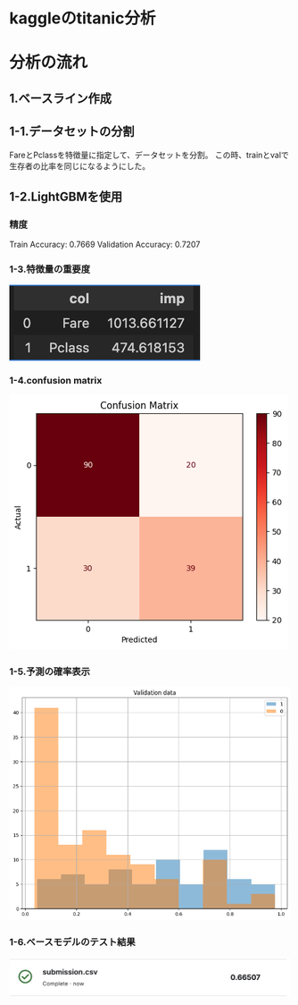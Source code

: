 # kaggleのtitanic分析

# 分析の流れ
## 1.ベースライン作成
## 1-1.データセットの分割
FareとPclassを特徴量に指定して、データセットを分割。
この時、trainとvalで生存者の比率を同じになるようにした。

## 1-2.LightGBMを使用
### 精度
Train Accuracy: 0.7669
Validation Accuracy: 0.7207

### 1-3.特徴量の重要度
![alt text](images/feature_importance1.png)

### 1-4.confusion matrix
![alt text](images/confusion_matrix1.png)

### 1-5.予測の確率表示
![alt text](images/predict_prob1.png)

### 1-6.ベースモデルのテスト結果
![alt text](images/first_submission.png)

